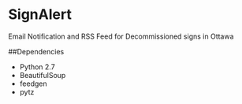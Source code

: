 # SignAlert
Email Notification and RSS Feed for Decommissioned signs in Ottawa

##Dependencies
- Python 2.7
- BeautifulSoup
- feedgen
- pytz
